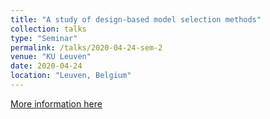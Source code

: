 ```yaml
---
title: "A study of design-based model selection methods"
collection: talks
type: "Seminar"
permalink: /talks/2020-04-24-sem-2
venue: "KU Leuven"
date: 2020-04-24
location: "Leuven, Belgium"
---
```


[More information here](http://www.experimental-design.eu/doe-it/)
